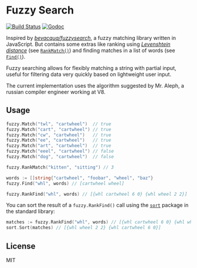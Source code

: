 # Fuzzy Search

[![Build Status](https://img.shields.io/travis/lithammer/fuzzysearch.svg?style=flat-square)](https://travis-ci.org/lithammer/fuzzysearch)
[![Godoc](https://img.shields.io/badge/godoc-reference-blue.svg?style=flat-square)](https://godoc.org/github.com/lithammer/fuzzysearch/fuzzy)

Inspired by _[bevacqua/fuzzysearch][1]_, a fuzzy matching library written in JavaScript. But contains some extras like ranking using _[Levenshtein distance][2]_ (see [`RankMatch()`](https://godoc.org/github.com/lithammer/fuzzysearch/fuzzy#RankMatch)) and finding matches in a list of words (see [`Find()`](https://godoc.org/github.com/lithammer/fuzzysearch/fuzzy#Find)).

Fuzzy searching allows for flexibly matching a string with partial input, useful for filtering data very quickly based on lightweight user input.

The current implementation uses the algorithm suggested by Mr. Aleph, a russian compiler engineer working at V8.

## Usage

```go
fuzzy.Match("twl", "cartwheel")  // true
fuzzy.Match("cart", "cartwheel") // true
fuzzy.Match("cw", "cartwheel")   // true
fuzzy.Match("ee", "cartwheel")   // true
fuzzy.Match("art", "cartwheel")  // true
fuzzy.Match("eeel", "cartwheel") // false
fuzzy.Match("dog", "cartwheel")  // false

fuzzy.RankMatch("kitten", "sitting") // 3

words := []string{"cartwheel", "foobar", "wheel", "baz"}
fuzzy.Find("whl", words) // [cartwheel wheel]

fuzzy.RankFind("whl", words) // [{whl cartwheel 6 0} {whl wheel 2 2}]
```

You can sort the result of a `fuzzy.RankFind()` call using the [`sort`](https://golang.org/pkg/sort/) package in the standard library:

```go
matches := fuzzy.RankFind("whl", words) // [{whl cartwheel 6 0} {whl wheel 2 2}]
sort.Sort(matches) // [{whl wheel 2 2} {whl cartwheel 6 0}]
```

## License

MIT

[1]: https://github.com/bevacqua/fuzzysearch
[2]: http://en.wikipedia.org/wiki/Levenshtein_distance
